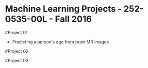 # Machine Learning Projects - 252-0535-00L - Fall 2016

#Project 01
- Predicting a person's age from brain MR images

#Project 02

#Project 03
